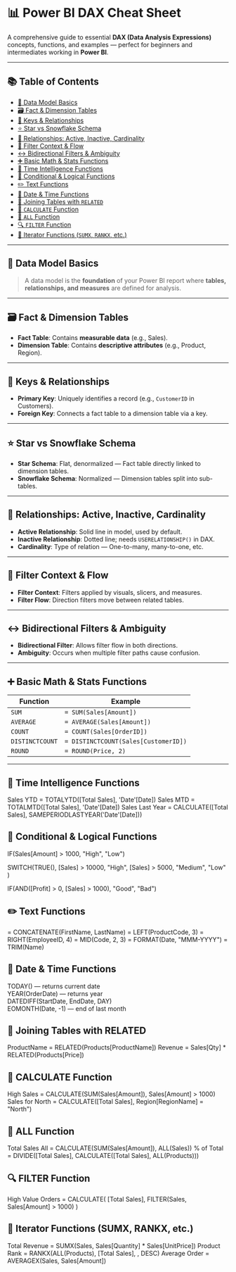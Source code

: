 # 📊 Power BI DAX Cheat Sheet

A comprehensive guide to essential **DAX (Data Analysis Expressions)** concepts, functions, and examples — perfect for beginners and intermediates working in **Power BI**.

---

## 📚 Table of Contents

- [🧠 Data Model Basics](#-data-model-basics)
- [🗃️ Fact & Dimension Tables](#️-fact--dimension-tables)
- [🔑 Keys & Relationships](#-keys--relationships)
- [⭐ Star vs Snowflake Schema](#-star-vs-snowflake-schema)
- [🔄 Relationships: Active, Inactive, Cardinality](#-relationships-active-inactive-cardinality)
- [🔀 Filter Context & Flow](#-filter-context--flow)
- [↔️ Bidirectional Filters & Ambiguity](#-bidirectional-filters--ambiguity)
- [➕ Basic Math & Stats Functions](#-basic-math--stats-functions)
- [📆 Time Intelligence Functions](#-time-intelligence-functions)
- [🧠 Conditional & Logical Functions](#-conditional--logical-functions)
- [✏️ Text Functions](#-text-functions)
- [📅 Date & Time Functions](#-date--time-functions)
- [🔗 Joining Tables with `RELATED`](#-joining-tables-with-related)
- [🧮 `CALCULATE` Function](#-calculate-function)
- [🚫 `ALL` Function](#-all-function)
- [🔍 `FILTER` Function](#-filter-function)
- [🔁 Iterator Functions (`SUMX`, `RANKX`, etc.)](#-iterator-functions-sumx-rankx-etc)

---

## 🧠 Data Model Basics
> A data model is the **foundation** of your Power BI report where **tables, relationships, and measures** are defined for analysis.

---

## 🗃️ Fact & Dimension Tables
- **Fact Table**: Contains **measurable data** (e.g., Sales).
- **Dimension Table**: Contains **descriptive attributes** (e.g., Product, Region).

---

## 🔑 Keys & Relationships
- **Primary Key**: Uniquely identifies a record (e.g., `CustomerID` in Customers).
- **Foreign Key**: Connects a fact table to a dimension table via a key.

---

## ⭐ Star vs Snowflake Schema
- **Star Schema**: Flat, denormalized — Fact table directly linked to dimension tables.
- **Snowflake Schema**: Normalized — Dimension tables split into sub-tables.

---

## 🔄 Relationships: Active, Inactive, Cardinality
- **Active Relationship**: Solid line in model, used by default.
- **Inactive Relationship**: Dotted line; needs `USERELATIONSHIP()` in DAX.
- **Cardinality**: Type of relation — One-to-many, many-to-one, etc.

---

## 🔀 Filter Context & Flow
- **Filter Context**: Filters applied by visuals, slicers, and measures.
- **Filter Flow**: Direction filters move between related tables.

---

## ↔️ Bidirectional Filters & Ambiguity
- **Bidirectional Filter**: Allows filter flow in both directions.
- **Ambiguity**: Occurs when multiple filter paths cause confusion.

---

## ➕ Basic Math & Stats Functions

| Function | Example |
|---------|---------|
| `SUM` | `= SUM(Sales[Amount])` |
| `AVERAGE` | `= AVERAGE(Sales[Amount])` |
| `COUNT` | `= COUNT(Sales[OrderID])` |
| `DISTINCTCOUNT` | `= DISTINCTCOUNT(Sales[CustomerID])` |
| `ROUND` | `= ROUND(Price, 2)` |

---

## 📆 Time Intelligence Functions


Sales YTD = TOTALYTD([Total Sales], 'Date'[Date])
Sales MTD = TOTALMTD([Total Sales], 'Date'[Date])
Sales Last Year = CALCULATE([Total Sales], SAMEPERIODLASTYEAR('Date'[Date]))


## 🧠 Conditional & Logical Functions


IF(Sales[Amount] > 1000, "High", "Low")

SWITCH(TRUE(),
    [Sales] > 10000, "High",
    [Sales] > 5000, "Medium",
    "Low"
)

IF(AND([Profit] > 0, [Sales] > 1000), "Good", "Bad")


## ✏️ Text Functions

= CONCATENATE(FirstName, LastName)
= LEFT(ProductCode, 3)
= RIGHT(EmployeeID, 4)
= MID(Code, 2, 3)
= FORMAT(Date, "MMM-YYYY")
= TRIM(Name)


## 📅 Date & Time Functions

TODAY() — returns current date  
YEAR(OrderDate) — returns year  
DATEDIFF(StartDate, EndDate, DAY)  
EOMONTH(Date, -1) — end of last month  


## 🔗 Joining Tables with RELATED

ProductName = RELATED(Products[ProductName])
Revenue = Sales[Qty] * RELATED(Products[Price])


## 🧮 CALCULATE Function

High Sales = CALCULATE(SUM(Sales[Amount]), Sales[Amount] > 1000)
Sales for North = CALCULATE([Total Sales], Region[RegionName] = "North")


## 🚫 ALL Function

Total Sales All = CALCULATE(SUM(Sales[Amount]), ALL(Sales))
% of Total = DIVIDE([Total Sales], CALCULATE([Total Sales], ALL(Products)))


## 🔍 FILTER Function

High Value Orders = 
CALCULATE(
    [Total Sales],
    FILTER(Sales, Sales[Amount] > 1000)
)


## 🔁 Iterator Functions (SUMX, RANKX, etc.)

Total Revenue = SUMX(Sales, Sales[Quantity] * Sales[UnitPrice])
Product Rank = RANKX(ALL(Products), [Total Sales], , DESC)
Average Order = AVERAGEX(Sales, Sales[Amount])



